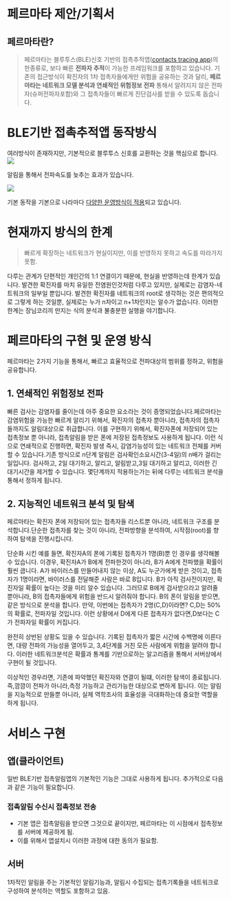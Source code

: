 # 페르마타 제안/기획서

## 페르마타란?
> 페르마타는 블루투스(BLE)신호 기반의 접촉추적앱([contacts tracing app](https://en.wikipedia.org/wiki/COVID-19_apps))의 한종류로, 보다 빠른 **전파자 추적**이 가능한 프레임워크를 포함하고 있습니다. 기존의 접근방식이 확진자의 1차 접촉자들에게만 위험을 공유하는 것과 달리, **페르마타는 네트워크 모델 분석과 연쇄적인 위험정보 전파** 통해서 알려지지 않은 전파자(슈퍼전파자포함)와 그 접촉자들이 빠르게 진단검사를 받을 수 있도록 돕습니다. 

# BLE기반 접촉추적앱 동작방식
여러방식이 존재하지만, 기본적으로 블루투스 신호를 교환하는 것을 핵심으로 합니다.
![](https://i.imgur.com/d5X7uRM.png)

알림을 통해서 전파속도를 늦추는 효과가 있습니다.

![](https://i.imgur.com/atVtSs3.png)

기본 동작을 기본으로 나라마다 [다양한 운영방식이 적용](https://en.wikipedia.org/wiki/COVID-19_apps#List_of_apps_by_country)되고 있습니다. 


# 현재까지 방식의 한계
 
> 빠르게 확장하는 네트워크가 현실이지만, 이를 반영하지 못하고 속도를 따라가지 못함.

다루는 관계가 단편적인 개인간의 1:1 연결이기 때문에, 현실을 반영하는데 한계가 있습니다. 발견한 확진자를 마치 유일한 전염원인것처럼 다루고 있지만, 실제로는 감염자-네트워크의 일부일 뿐입니다. 발견한 확진자를 네트워크의 root로 생각하는 것은 편의적으로 그렇게 하는 것일뿐, 실제로는 누가 n차이고 n+1차인지는 알수가 없습니다.  이러한 한계는 장님코리끼 만지는 식의 분석과 불충분한 실행을 야기합니다. 

# 페르마타의 구현 및 운영 방식
페르마타는 2가지 기능을 통해서, 빠르고 효율적으로 전파대상의 범위를 정하고, 위험을 공유합니다. 

## 1. 연쇄적인 위험정보 전파
빠른 검사는 감염자를 줄이는데 아주 중요한 요소라는 것이 증명되었습니다.페르마타는 감염위험을 가능한 빠르게 알리기 위해서, 확진자의 접촉자 뿐아니라, 접촉자의 접촉자들까지도 알림대상으로 취급합니다. 이를 구현하기 위해서, 확진자폰에 저장되어 있는 접촉정보 뿐 아니라, 접촉알림을 받은 폰에 저장된 접촉정보도 사용하게 됩니다. 이런 식으로 연쇄적으로 진행하면, 확진자 발생 즉시, 감염가능성이 있는 네트워크 전체를 커버할 수 있습니다.기존 방식으로 n단계 알림은 검사확인소요시간(3-4일)의 n배가 걸리는 일입니다. 검사하고, 2일 대기하고, 알리고, 알림받고,3일 대기하고  알리고, 이러한 긴 대기시간을 제거할 수 있습니다. 몇단계까지 적용하는가는 뒤에 다루는 네트워크 분석을 통해서 정하게 됩니다. 


## 2. 지능적인 네트워크 분석 및 탐색 
페르마타는 확진자 폰에 저장되어 있는 접촉자들 리스트뿐 아니라,  네트워크 구조를 분석합니다.단순한 접촉자를 찾는 것이 아니라, 전파방향을 분석하여, 시작점(root)를 향하여 탐색을 진행시킵니다. 

단순화 시킨 예를 들면, 확진자A의 폰에 기록된 접촉자가 1명(B)뿐 인 경우를 생각해볼수 있습니다.
이경우, 확진자A가 B에게 전파한것이 아니라, B가 A에게 전파했을 확률이 훨씬 큽니다. A가 바이러스를 만들어내지 않는 이상, A도 누군가에게 받은 것이고, 접촉자가 1명이라면, 바이러스를 전달해준 사람은 바로 B입니다. B가 아직 검사전이지만, 확진자일 확률이 높다는 것을 미리 알수 있습니다. 그러므로 B에게 검사받으라고 알려줄 뿐아니라, B의 접촉자들에게 위험을 반드시 알려줘야 합니다. 
B의 폰이 알림을 받으면, 같은 방식으로 분석을 합니다. 만약, 이번에는 접촉자가 2명(C,D)이라면? C,D는 50%의 확률로, 전파자일 것입니다. 이런 상황에서 D에게 다른 접촉자가 없다면,D보다는 C가 전파자일 확률이 커집니다. 

완전히 상반된 상황도 있을 수 있습니다. 기록된 접촉자가 짧은 시간에 수백명에 이른다면, 대량 전파의 가능성을 열어두고, 3,4단계를 거친 모든 사람에게 위험을 알려야 합니다. 
이러한 네트워크분석은 확률과 통계를 기반으로하는 알고리즘을 통해서 서버상에서 구현이 될 것입니다.

이상적인 경우라면, 기존에 파악했던 확진자와 연결이 될떄, 이러한 탐색이 종료됩니다. 즉,깜깜이 전파가 아니라,측정 가능하고 관리가능한 대상으로 변하게 됩니다. 
이는 알림을 지능적으로 만들뿐 아니라, 실제 역학조사의 효율성을 극대화하는데 중요한 역할을 하게 됩니다.

# 서비스 구현 
## 앱(클라이언트)
일반 BLE기반 접촉알림앱의 기본적인 기능은 그대로 사용하게 됩니다. 추가적으로 다음과 같은 기능이 필요합니다. 
### 접촉알림 수신시 접촉정보 전송
* 기본 앱은 접촉알림을 받으면 그것으로 끝이지만, 페르마타는 이 시점에서 접촉정보를 서버에 제공하게 됨.
* 이를 위해서 앱설치시 이러한 과정에 대한 동의가 필요함.

## 서버
1차적인 알림을 주는 기본적인 알림기능과, 알림시 수집되는 접촉기록들을 네트워크로 구성하여 분석하는 역할도 포함하고 있음. 